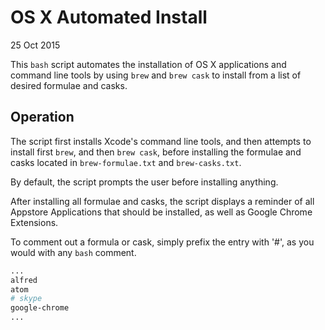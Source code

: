 # OS X Automated Install
25 Oct 2015

This `bash` script automates the installation of OS X applications and command line tools by using `brew` and `brew cask` to install from a list of desired formulae and casks.

## Operation
The script first installs Xcode's command line tools, and then attempts to install first `brew`, and then `brew cask`, before installing the formulae and casks located in `brew-formulae.txt` and `brew-casks.txt`.

By default, the script prompts the user before installing anything.

After installing all formulae and casks, the script displays a reminder of all Appstore Applications that should be installed, as well as Google Chrome Extensions.

To comment out a formula or cask, simply prefix the entry with '#', as you would with any `bash` comment.

```bash
...
alfred
atom
# skype
google-chrome
...
```
